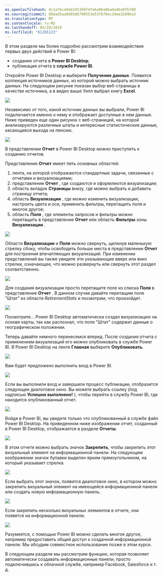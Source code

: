 ```yaml
---
ms.openlocfilehash: 4c1a7bce8eb24534974fe6a06a8bada4ba9fb708
ms.sourcegitcommit: 60dad5aa0d85db790553e537bf8ac34ee3289ba3
ms.translationtype: MT
ms.contentlocale: ru-RU
ms.lasthandoff: 05/29/2019
ms.locfileid: "61265123"
---
```

В этом разделе мы более подробно рассмотрим взаимодействие первых двух действий в Power BI:

* создание отчета в **Power BI Desktop**;
* публикация отчета в **службе Power BI**.

Откройте Power BI Desktop и выберите **Получение данных**. Появится коллекция источников данных, из которой можно выбрать источник данных. На следующем рисунке показан выбор веб-страницы в качестве источника, а в видео выше Уилл выбрал книгу **Excel**.

![](media/0-2-get-started-power-bi-desktop/c0a2_1.png)

Независимо от того, какой источник данных вы выбрали, Power BI подключается именно к нему и отображает доступные в нем данные. Ниже приведен еще один рисунок с веб-страницей, на которой анализируются различные штаты и интересные статистические данные, касающиеся выхода на пенсию.

![](media/0-2-get-started-power-bi-desktop/c0a2_2.png)

В представлении **Отчет** в Power BI Desktop можно приступить к созданию отчетов.

Представление **Отчет** имеет пять основных областей:

1. лента, на которой отображаются стандартные задачи, связанные с отчетами и визуализациями;
2. представление **Отчет** , где создаются и оформляются визуализации;
3. область вкладок **Страницы** внизу, где можно выбрать и добавить страницу отчета;
4. область **Визуализации** , где можно изменить визуализации, настроить цвета и оси, применить фильтры, перетащить поля и многое другое;
5. область **Поля** , где элементы запросов и фильтры можно перетащить в представление **Отчет** или область **Фильтры** зоны **Визуализации** .

![](media/0-2-get-started-power-bi-desktop/c0a2_3.png)

Области **Визуализации** и **Поля** можно свернуть, щелкнув маленькую стрелку сбоку, чтобы освободить больше места в представлении **Отчет** для построения впечатляющих визуализаций. При изменении представлений вы также увидите эти указывающие вверх или вниз стрелки, означающее, что можно развернуть или свернуть этот раздел соответственно.

![](media/0-2-get-started-power-bi-desktop/c0a2_4.png)

Для создания визуализации просто перетащите поле из списка **Поля** в представление **Отчет** . В данном случае давайте перетащим поле "Штат" из области *RetirementStats* и посмотрим, что произойдет.

![](media/0-2-get-started-power-bi-desktop/c0a2_5.png)

Посмотрите... Power BI Desktop автоматически создал визуализацию на основе карты, так как распознал, что поле "Штат" содержит данные о географическом положении.

Теперь давайте немного перенесемся вперед. После создания отчета с применением визуализаций его можно опубликовать в службе Power BI. В Power BI Desktop на ленте **Главная** выберите **Опубликовать**.

![](media/0-2-get-started-power-bi-desktop/c0a2_6.png)

Вам будет предложено выполнить вход в Power BI.

![](media/0-2-get-started-power-bi-desktop/c0a2_7.png)

Если вы выполнили вход и завершили процесс публикации, отобразится следующее диалоговое окно. Вы можете выбрать ссылку (под надписью **Успешно выполнено!** ), чтобы перейти в службу Power BI, где находится опубликованный отчет.

![](media/0-2-get-started-power-bi-desktop/c0a2_8.png)

Войдя в Power BI, вы увидите только что опубликованный в службе файл Power BI Desktop. На приведенном ниже изображении отчет, созданный в Power BI Desktop, отображается в разделе **Отчеты**.

![](media/0-2-get-started-power-bi-desktop/c0a2_9.png)

В этом отчете можно выбрать значок **Закрепить**, чтобы закрепить этот визуальный элемент на информационной панели. На следующем изображении значок булавки выделен ярким прямоугольником, на который указывает стрелка.

![](media/0-2-get-started-power-bi-desktop/c0a2_10.png)

Если выбрать этот значок, появится диалоговое окно, в котором можно закрепить визуальный элемент на имеющейся информационной панели или создать новую информационную панель.

![](media/0-2-get-started-power-bi-desktop/c0a2_11.png)

Если закрепить несколько визуальных элементов в отчете, они появятся на информационной панели.

![](media/0-2-get-started-power-bi-desktop/c0a2_12.png)

Разумеется, с помощью Power BI можно сделать многое другое, например предоставить общий доступ к созданной информационной панели. Мы обсудим совместное использование позже в этом курсе.

В следующем разделе мы рассмотрим функцию, которая позволяет автоматически создавать информационные панели, просто подключившись к облачной службе, например Facebook, Salesforce и т. д.

